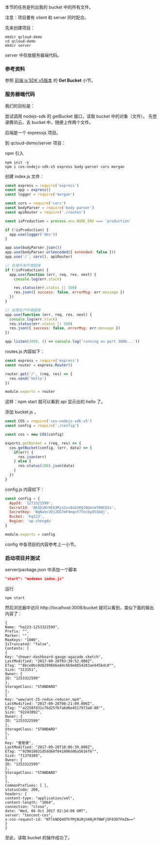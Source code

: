 本节的任务是列出我的 bucket 中的所有文件。

注意：项目要有 client 和 server 同时配合。

先来创建项目：

```
mkdir qcloud-demo
cd qcloud-demo
mkdir server
```

server 中存放服务器端代码。

### 参考资料

参照 [前端 js SDK v5版本](https://cloud.tencent.com/document/product/436/11459#.E5.88.86.E5.9D.97.E4.B8.8A.E4.BC.A0.E4.BB.BB.E5.8A.A1.E6.93.8D.E4.BD.9C) 的 **Get Bucket** 小节。

### 服务器端代码

我们的目标是：

尝试调用 nodejs-sdk 的 getBucket 接口，读取 bucket 中的对象（文件）。
先登录腾讯云，去 bucket 中，随便上传两个文件。

后端是一个 expressjs 项目。

到 qcloud-demo/server 项目：

npm 引入

```
npm init -y
npm i cos-nodejs-sdk-v5 express body-parser cors morgan
```

创建 index.js 文件：

```js
const express = require('express')
const app = express()
const logger = require('morgan')

const cors = require('cors')
const bodyParser = require('body-parser')
const apiRouter = require('./routes')

const isProduction = process.env.NODE_ENV === 'production'

if (!isProduction) {
  app.use(logger('dev'))
}

app.use(bodyParser.json())
app.use(bodyParser.urlencoded({ extended: false }))
app.use('/', cors(), apiRouter)

// 处理开发环境报错
if (!isProduction) {
  app.use(function (err, req, res, next) {
    console.log(err.stack)

    res.status(err.status || 500)
    res.json({ success: false, errorMsg: err.message })
  })
}

// 处理生产环境报错
app.use(function (err, req, res, next) {
  console.log(err.stack)
  res.status(err.status || 500)
  res.json({ success: false, errorMsg: err.message })
})

app.listen(3000, () => console.log('running on port 3000...'))
```


routes.js 内容如下：

```js
const express = require('express')
const router = express.Router()

router.get('/', (req, res) => {
  res.send('hello')
})

module.exports = router
```

这样：npm start 就可以看到 api 显示出的 hello 了。


添加 bucket.js ，


```js
const COS = require('cos-nodejs-sdk-v5')
const config = require('./config')

const cos = new COS(config)

exports.getBucket = (req, res) => {
  cos.getBucket(config, (err, data) => {
    if(err) {
      res.json(err)
    } else {
      res.status(200).json(data)
    }
  })
}
```

config.js 内容如下：

```js
const config = {
  AppId: '1273321599',
  SecretId: 'AKIDiNr0E83Mjx2vc8vb3KQJ0UmsmT0NtUIs',
  SecretKey: 'WqNahcVDj2DG7mF4mqnY7TecOyO51bdj',
  Bucket: 'hq123',
  Region: 'ap-chengdu'
}

module.exports = config
```

config 中各项目的内容参考上一小节。

### 启动项目并测试

server/package.json 中添加一个脚本

```json
"start": "nodemon index.js"
```

运行

```
npm start
```

然后浏览器中访问 http://localhost:3008/bucket 就可以看到，类似下面的输出内容了：


```
{
Name: "hq123-1253322599",
Prefix: "",
Marker: "",
MaxKeys: "1000",
IsTruncated: "false",
Contents: [
{
Key: "shower-dashboard-gauge-agazade.sketch",
LastModified: "2017-09-28T03:39:52.000Z",
ETag: ""8bce0bc8d82996b6a84c6b9e8654203ae945bdc0"",
Size: "313351",
Owner: {
ID: "1253322599"
},
StorageClass: "STANDARD"
},
{
Key: "www/ant-25-redux-reducer.mp4",
LastModified: "2017-09-28T08:21:09.000Z",
ETag: ""a2258fd31c76d25fbfa6d6e4517973a0-88"",
Size: "92243892",
Owner: {
ID: "1253322599"
},
StorageClass: "STANDARD"
},
{
Key: "是是是",
LastModified: "2017-09-28T10:06:39.000Z",
ETag: ""929018031d5dd60f041006dd6a5616f6"",
Size: "71379389",
Owner: {
ID: "1253322599"
},
StorageClass: "STANDARD"
}
],
CommonPrefixes: [ ],
statusCode: 200,
headers: {
content-type: "application/xml",
content-length: "1064",
connection: "close",
date: "Wed, 04 Oct 2017 02:34:00 GMT",
server: "tencent-cos",
x-cos-request-id: "NTlkNDQ4OThfMjNiMjU4NjRfNWFjOF83OTFmZA=="
}
}
```

至此，读取 bucket 的操作成功了。
